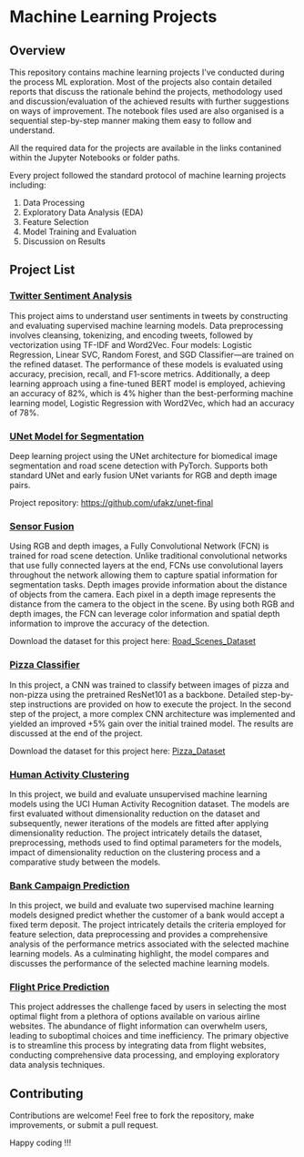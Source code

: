 # Machine Learning Projects

## Overview

This repository contains machine learning projects I've conducted during the process ML exploration. Most of the projects also contain detailed reports that discuss the rationale behind the projects, methodology used and discussion/evaluation of the achieved results with further suggestions on ways of improvement. The notebook files used are also organised is a sequential step-by-step manner making them easy to follow and understand.

All the required data for the projects are available in the links contanined within the Jupyter Notebooks or folder paths.

Every project followed the standard protocol of machine learning projects including:

1. Data Processing
2. Exploratory Data Analysis (EDA)
3. Feature Selection
4. Model Training and Evaluation
5. Discussion on Results

## Project List

### [Twitter Sentiment Analysis](./twitter-sentiment/)

This project aims to understand user sentiments in tweets by constructing and evaluating supervised machine learning models. Data preprocessing involves cleansing, tokenizing, and encoding tweets, followed by vectorization using TF-IDF and Word2Vec. Four models: Logistic Regression, Linear SVC, Random Forest, and SGD Classifier—are trained on the refined dataset. The performance of these models is evaluated using accuracy, precision, recall, and F1-score metrics. Additionally, a deep learning approach using a fine-tuned BERT model is employed, achieving an accuracy of 82%, which is 4% higher than the best-performing machine learning model, Logistic Regression with Word2Vec, which had an accuracy of 78%.

### [UNet Model for Segmentation](https://github.com/ufakz/unet-final)

Deep learning project using the UNet architecture for biomedical image segmentation and road scene detection with PyTorch. Supports both standard UNet and early fusion UNet variants for RGB and depth image pairs.

Project repository: https://github.com/ufakz/unet-final

### [Sensor Fusion](./sensor-fusion/)

Using RGB and depth images, a Fully Convolutional Network (FCN) is trained for road scene detection. Unlike traditional convolutional networks that use fully connected layers at the end, FCNs use convolutional layers throughout the network allowing them to capture spatial information for segmentation tasks. Depth images provide information about the distance of objects from the camera. Each pixel in a depth image represents the distance from the camera to the object in the scene. By using both RGB and depth images, the FCN can leverage color information and spatial depth information to improve the accuracy of the detection.

Download the dataset for this project here: [Road_Scenes_Dataset](https://mega.nz/file/2x03CIYY#Z_a2YGJEWa9Yr4Uk7Qe1LQd7UyUIttsQQ_hozChdKLE)

### [Pizza Classifier](./pizza-classifier/)

In this project, a CNN was trained to classify between images of pizza and non-pizza using the pretrained ResNet101 as a backbone. Detailed step-by-step instructions are provided on how to execute the project. In the second step of the project, a more complex CNN architecture was implemented and yielded an improved +5% gain over the initial trained model. The results are discussed at the end of the project.

Download the dataset for this project here: [Pizza_Dataset](https://drive.google.com/file/d/1LTbQx71oeOm5LRCfE6vVTscdbw9j3OBR/view?usp=sharing)

### [Human Activity Clustering](./human-activity-clustering/)

In this project, we build and evaluate unsupervised machine learning models using the UCI Human Activity
Recognition dataset. The models are first evaluated without dimensionality reduction on the dataset and subsequently, newer iterations of the models are fitted after applying dimensionality reduction. The project intricately details the dataset, preprocessing, methods used to find optimal parameters for the models, impact of dimensionality reduction on the clustering process and a comparative study between the models.

### [Bank Campaign Prediction](./bank-campaign/)

In this project, we build and evaluate two supervised machine learning models designed predict whether the customer of a bank would accept a fixed term deposit. The project intricately details the criteria employed for feature selection, data preprocessing and provides a comprehensive analysis of the performance metrics associated with the selected machine learning models. As a culminating highlight, the model compares and discusses the performance of the selected machine learning models.

### [Flight Price Prediction](./flight-price-prediction/)

This project addresses the challenge faced by users in selecting the most optimal flight from a plethora of options available on various airline websites. The abundance of flight information can overwhelm users, leading to suboptimal choices and time inefficiency. The primary objective is to streamline this process by integrating data from flight websites, conducting comprehensive data processing, and employing exploratory data analysis techniques.

## Contributing

Contributions are welcome! Feel free to fork the repository, make improvements, or submit a pull request.

Happy coding !!!
